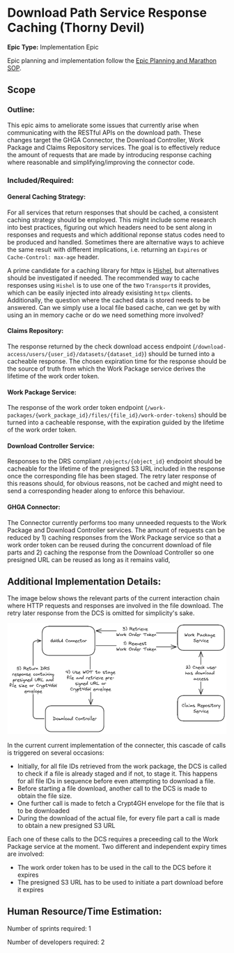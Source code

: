# Download Path Service Response Caching (Thorny Devil)

**Epic Type:** Implementation Epic

Epic planning and implementation follow the
[Epic Planning and Marathon SOP](https://docs.ghga-dev.de/main/sops/sop001_epic_planning.html).

## Scope

### Outline:

This epic aims to ameliorate some issues that currently arise when communicating with the RESTful APIs on the download path. 
These changes target the GHGA Connector, the Download Controller, Work Package and Claims Repository services.
The goal is to effectively reduce the amount of requests that are made by introducing response caching where reasonable and simplifying/improving the connector code. 

### Included/Required:

#### General Caching Strategy:

For all services that return responses that should be cached, a consistent caching strategy should be employed. 
This might include some research into best practices, figuring out which headers need to be sent along in responses and requests and which additional reponse status codes need to be produced and handled.
Sometimes there are alternative ways to achieve the same result with different implications, i.e. returning an `Expires` or `Cache-Control: max-age` header.

A prime candidate for a caching library for httpx is [Hishel](https://hishel.com/), but alternatives should be investigated if needed.
The recommended way to cache responses using `Hishel` is to use one of the two `Transport`s it provides, which can be easily injected into already exisisting `httpx` clients.
Additionally, the question where the cached data is stored needs to be answered. 
Can we simply use a local file based cache, can we get by with using an in memory cache or do we need something more involved?

#### Claims Repository:

The response returned by the check download access endpoint (`/download-access/users/{user_id}/datasets/{dataset_id}`) should be turned into a cacheable response.
The chosen expiration time for the response should be the source of truth from which the Work Package service derives the lifetime of the work order token.

#### Work Package Service:

The response of the work order token endpoint (`/work-packages/{work_package_id}/files/{file_id}/work-order-tokens`) should be turned into a cacheable response, with the expiration guided by the lifetime of the work order token.

#### Download Controller Service:

Responses to the DRS compliant `/objects/{object_id}` endpoint should be cacheable for the lifetime of the presigned S3 URL included in the response once the corresponding file has been staged. The retry later response of this reasons should, for obvious reasons, not be cached and might need to send a corresponding header along to enforce this behaviour.

#### GHGA Connector:

The Connector currently performs too many unneeded requests to the Work Package and Download Controller services.
The amount of requests can be reduced by 1) caching responses from the Work Package service so that a work order token can be reused during the concurrent download of file parts and 2) caching the response from the Download Controller so one presigned URL can be reused as long as it remains valid,

## Additional Implementation Details:

The image below shows the relevant parts of the current interaction chain where HTTP requests and responses are involved in the file download. The retry later response from the DCS is omitted for simplicity's sake.

![TODO](simplified_download_call_chain.png)

In the current current implementation of the connecter, this cascade of calls is triggered on several occasions:
- Initially, for all file IDs retrieved from the work package, the DCS is called to check if a file is already staged and if not, to stage it. This happens for all file IDs in sequence before even attempting to download a file.
- Before starting a file download, another call to the DCS is made to obtain the file size.
- One further call is made to fetch a Crypt4GH envelope for the file that is to be downloaded
- During the download of the actual file, for every file part a call is made to obtain a new presigned S3 URL

Each one of these calls to the DCS requires a preceeding call to the Work Package service at the moment.
Two different and independent expiry times are involved:
- The work order token has to be used in the call to the DCS before it expires
- The presigned S3 URL has to be used to initiate a part download before it expires

## Human Resource/Time Estimation:

Number of sprints required: 1

Number of developers required: 2
